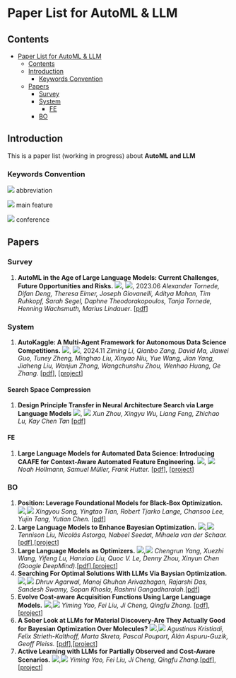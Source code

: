 # Paper List for AutoML & LLM

<!-- omit in toc -->

## Contents
- [Paper List for AutoML \& LLM](#paper-list-for-automl--llm)
  - [Contents](#contents)
  - [Introduction](#introduction)
    - [Keywords Convention](#keywords-convention)
  - [Papers](#papers)
    - [Survey](#survey)
    - [System](#system)
      - [FE](#fe)
    - [BO](#bo)

## Introduction

This is a paper list (working in progress) about **AutoML and LLM**


### Keywords Convention

![](https://img.shields.io/badge/MetaICL-DCE7F1) abbreviation

![](https://img.shields.io/badge/MetaTraining-D8D0E1) main feature

![](https://img.shields.io/badge/NeurIPS2025-FAEFCA) conference

## Papers

### Survey

1. **AutoML in the Age of Large Language Models: Current Challenges, Future Opportunities and Risks.** ![](https://img.shields.io/badge/survey-DCE7F1), ![](https://img.shields.io/badge/arxiv2023-FAEFCA), 2023.06
   *Alexander Tornede, Difan Deng, Theresa Eimer, Joseph Giovanelli, Aditya Mohan, Tim Ruhkopf, Sarah Segel, Daphne Theodorakopoulos, Tanja Tornede, Henning Wachsmuth, Marius Lindauer*.  [[pdf](https://arxiv.org/abs/2306.08107)]


### System
1. **AutoKaggle: A Multi-Agent Framework for Autonomous Data Science Competitions.** ![](https://img.shields.io/badge/AutoKaggle-DCE7F1), ![](https://img.shields.io/badge/arxiv2024-FAEFCA), 2024.11
   *Ziming Li, Qianbo Zang, David Ma, Jiawei Guo, Tuney Zheng, Minghao Liu, Xinyao Niu, Yue Wang, Jian Yang, Jiaheng Liu, Wanjun Zhong, Wangchunshu Zhou, Wenhao Huang, Ge Zhang*. [[pdf](https://arxiv.org/abs/2410.20424)], [[project](https://github.com/multimodal-art-projection/AutoKaggle)]


#### Search Space Compression
1. **Design Principle Transfer in Neural Architecture Search via Large Language Models** ![](https://img.shields.io/badge/LAPT-DCE7F1), ![](https://img.shields.io/badge/AAAI2025-FAEFCA)
   *Xun Zhou, Xingyu Wu, Liang Feng, Zhichao Lu, Kay Chen Tan* [[pdf](https://ojs.aaai.org/index.php/AAAI/article/view/34463)]

#### FE
1. **Large Language Models for Automated Data Science: Introducing CAAFE for Context-Aware Automated Feature Engineering.** ![](https://img.shields.io/badge/CAAFE-DCE7F1), ![](https://img.shields.io/badge/NeurIPS2023-FAEFCA)
    *Noah Hollmann, Samuel Müller, Frank Hutter.* [[pdf](https://proceedings.neurips.cc/paper_files/paper/2023/hash/8c2df4c35cdbee764ebb9e9d0acd5197-Abstract-Conference.html)], [[project](https://github.com/noahho/CAAFE)]

   
### BO
1. **Position: Leverage Foundational Models for Black-Box Optimization.** ![](https://img.shields.io/badge/position-DCE7F1),![](https://img.shields.io/badge/ICML2024-FAEFCA)
   *Xingyou Song, Yingtao Tian, Robert Tjarko Lange, Chansoo Lee, Yujin Tang, Yutian Chen.* [[pdf](https://arxiv.org/abs/2405.03547)]
2. **Large Language Models to Enhance Bayesian Optimization.** ![](https://img.shields.io/badge/LLAMBO-DCE7F1),![](https://img.shields.io/badge/ICLR2024-FAEFCA)
   *Tennison Liu, Nicolás Astorga, Nabeel Seedat, Mihaela van der Schaar.* [[pdf](https://arxiv.org/abs/2402.03921)],[[project](https://github.com/tennisonliu/LLAMBO)]
3. **Large Language Models as Optimizers.** ![](https://img.shields.io/badge/OPRO-DCE7F1),![](https://img.shields.io/badge/ICLR2024-FAEFCA)
   *Chengrun Yang, Xuezhi Wang, Yifeng Lu, Hanxiao Liu, Quoc V. Le, Denny Zhou, Xinyun Chen (Google DeepMind).*[[pdf](https://arxiv.org/abs/2309.03409)],[[project](https://github.com/google-deepmind/opro)]
4. **Searching For Optimal Solutions With LLMs Via Baysian Optimization.** ![](https://img.shields.io/badge/BOPRO-DCE7F1),![](https://img.shields.io/badge/ICLR2025-FAEFCA)
   *Dhruv Agarwal, Manoj Ghuhan Arivazhagan, Rajarshi Das, Sandesh Swamy, Sopan Khosla, Rashmi Gangadharaiah.*[[pdf](https://openreview.net/forum?id=aVfDrl7xDV)]
5. **Evolve Cost-aware Acquisition Functions Using Large Language Models.** ![](https://img.shields.io/badge/EvolCAF-DCE7F1),![](https://img.shields.io/badge/arxiv2024-FAEFCA)
  *Yiming Yao, Fei Liu, Ji Cheng, Qingfu Zhang.* [[pdf](https://arxiv.org/abs/2404.16906)],[[project](https://github.com/FeiLiu36/EoH)]
6. **A Sober Look at LLMs for Material Discovery-Are They Actually Good for Bayesian Optimization Over Molecules?** ![](https://img.shields.io/badge/lapeft_bayesopt-DCE7F1),![](https://img.shields.io/badge/NeurIPS2024-FAEFCA)
   *Agustinus Kristiadi, Felix Strieth-Kalthoff, Marta Skreta, Pascal Poupart, Alán Aspuru-Guzik, Geoff Pleiss.* [[pdf](https://arxiv.org/abs/2402.05015)],[[project](https://github.com/wiseodd/lapeft-bayesopt)]
7. **Active Learning with LLMs for Partially Observed and Cost-Aware Scenarios.** ![](https://img.shields.io/badge/&mu;POCA-DCE7F1),![](https://img.shields.io/badge/NeurIPS2024-FAEFCA)
   *Yiming Yao, Fei Liu, Ji Cheng, Qingfu Zhang.*[[pdf](https://arxiv.org/abs/2404.16906)],[[project](https://github.com/vanderschaarlab/POCA)]
